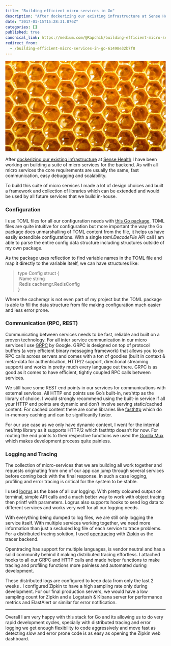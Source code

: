 ```yaml
---
title: "Building efficient micro services in Go"
description: "After dockerizing our existing infrastructure at Sense Health I have been working on building a suite of micro services for the backend. As…"
date: "2017-01-15T15:28:31.876Z"
categories: []
published: true
canonical_link: https://medium.com/@Rapchik/building-efficient-micro-services-in-go-61498e32b7f8
redirect_from:
  - /building-efficient-micro-services-in-go-61498e32b7f8
---
```


![](./asset-1.jpeg)

After [dockerizing our existing infrastructure](https://medium.com/@Rapchik/docker-in-development-339110a03c22) at [Sense Health](http://www.sense-health.com/) I have been working on building a suite of micro services for the backend. As with all micro services the core requirements are usually the same, fast communication, easy debugging and scalability.

To build this suite of micro services I made a lot of design choices and built a framework and collection of libraries which can be extended and would be used by all future services that we build in-house.

### Configuration

I use TOML files for all our configuration needs with [this Go package](https://github.com/BurntSushi/toml). TOML files are quite intuitive for configuration but more important the way the Go package does unmarshalling of TOML content from the file, it helps us have easily extendible configurations. With a single _toml.DecodeFile_ API call I am able to parse the entire config data structure including structures outside of my own package.

As the package uses reflection to find variable names in the TOML file and map it directly to the variable itself, we can have structures like:

> type Config struct {  
>  Name string  
>  Redis cachemgr.RedisConfig  
> }

Where the cachemgr is not even part of my project but the TOML package is able to fill the data structure from file making configuration much easier and less error prone.

### Communication (RPC, REST)

Communicating between services needs to be fast, reliable and built on a proven technology. For all inter service communication in our micro services I use [GRPC](http://www.grpc.io/) by Google. GRPC is designed on top of protocol buffers (a very efficient binary messaging framework) that allows you to do RPC calls across servers and comes with a ton of goodies (built in context & meta-data for authentication, HTTP/2 support, directional streaming support) and works in pretty much every language out there. GRPC is as good as it comes to have efficient, tightly coupled RPC calls between services.

We still have some REST end points in our services for communications with external services. All HTTP end points use Go’s built-in, net/http as the library of choice. I would strongly recommend using the built-in service if all your HTTP end points are dynamic and don’t involve serving static/cached content. For cached content there are some libraries like [fasthttp](https://github.com/valyala/fasthttp) which do in-memory caching and can be significantly faster.

For our use case as we only have dynamic content, I went for the internal net/http library as it supports HTTP/2 which fasthttp doesn’t for now. For routing the end points to their respective functions we used the [Gorilla Mux](https://github.com/gorilla/mux) which makes development process quite painless.

### Logging and Tracing

The collection of micro-services that we are building all work together and requests originating from one of our app can jump through several services before coming back with the final response. In such a case logging, profiling and error tracing is critical for the system to be stable.

I used [logrus](https://github.com/sirupsen/logrus) as the base of all our logging. With pretty coloured output on terminal, simple API calls and a much better way to work with object tracing then printf with parameters. Logrus also supports hooks to send log data to different services and works very well for all our logging needs.

With everything being dumped to log files, we are still only logging the service itself. With multiple services working together, we need more information than just a secluded log file of each service to trace problems. For a distributed tracing solution, I used [opentracing](http://opentracing.io/) with Z[ipkin](http://zipkin.io/) as the tracer backend.

Opentracing has support for multiple languages, is vendor neutral and has a solid community behind it making distributed tracing effortless. I attached hooks to all our GRPC and HTTP calls and made helper functions to make tracing and profiling functions more painless and automated during development.

These distributed logs are configured to keep data from only the last 2 weeks . I configured Zipkin to have a high sampling rate only during development. For our final production servers, we would have a low sampling count for Zipkin and a Logstash & Kibana server for performance metrics and ElastAlert or similar for error notification.

---

Overall I am very happy with this stack for Go and its allowing us to do very rapid development cycles, specially with distributed tracing and error logging we get enough flexibility to code aggressively and move fast as detecting slow and error prone code is as easy as opening the Zipkin web dashboard.
